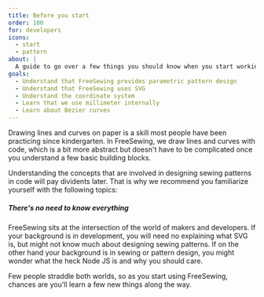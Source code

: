 ```yaml
---
title: Before you start
order: 100
for: developers
icons: 
  - start
  - pattern
about: |
  A guide to go over a few things you should know when you start working with our core library
goals:
  - Understand that FreeSewing provides parametric pattern design
  - Understand that FreeSewing uses SVG
  - Understand the coordinate system
  - Learn that we use millimeter internally
  - Learn about Bézier curves
---
```


Drawing lines and curves on paper is a skill most people have been practicing since kindergarten.
In FreeSewing, we draw lines and curves with code, which is a bit more abstract
but doesn't have to be complicated once you understand a few basic building blocks.

Understanding the concepts that are involved in designing sewing patterns in code will pay dividents later.
That is why we recommend you familiarize yourself with the following topics:

<ReadMore list />

<Note>

##### There's no need to know everything

FreeSewing sits at the intersection of the world of makers and developers.
If your background is in development, you will need no explaining what SVG is, but might not
know much about designing sewing patterns.
If on the other hand your background is in sewing or pattern design, you might wonder what
the heck Node JS is and why you should care.

Few people straddle both worlds, so as you start using FreeSewing, chances are
you'll learn a few new things along the way.

</Note>
